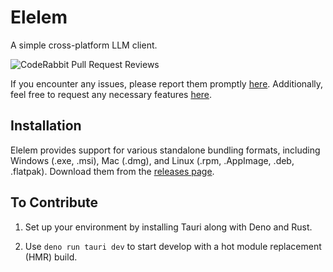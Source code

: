 # Elelem

A simple cross-platform LLM client.

![CodeRabbit Pull Request Reviews](https://img.shields.io/coderabbit/prs/github/nazebzurati/elelem?utm_source=oss&utm_medium=github&utm_campaign=nazebzurati%2Felelem&labelColor=171717&color=FF570A&link=https%3A%2F%2Fcoderabbit.ai&label=CodeRabbit+Reviews)

If you encounter any issues, please report them promptly [here](https://github.com/nazebzurati/elelem/issues). Additionally, feel free to request any necessary features [here](https://github.com/nazebzurati/elelem/issues).

## Installation

Elelem provides support for various standalone bundling formats, including Windows (.exe, .msi), Mac (.dmg), and Linux (.rpm, .AppImage, .deb, .flatpak). Download them from the [releases page](https://github.com/nazebzurati/elelem/releases).

## To Contribute

1. Set up your environment by installing Tauri along with Deno and Rust.

2. Use `deno run tauri dev` to start develop with a hot module replacement (HMR) build.